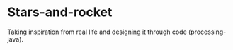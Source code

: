 # Stars-and-rocket
Taking inspiration from real life and designing it through code (processing-java).
